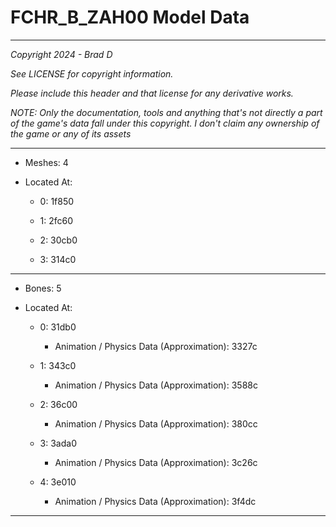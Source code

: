 # FCHR_B_ZAH00 Model Data

---

*Copyright 2024 - Brad D*

*See LICENSE for copyright information.*

*Please include this header and that license for any derivative works.*

*NOTE: Only the documentation, tools and anything that's not directly a part of the game's data fall under this copyright. I don't claim any ownership of the game or any of its assets*

---

* Meshes: 4

* Located At:
  
  * 0: 1f850
  
  * 1: 2fc60
  
  * 2: 30cb0
  
  * 3: 314c0

---

* Bones: 5

* Located At:
  
  * 0: 31db0
    
    * Animation / Physics Data (Approximation): 3327c
  
  * 1: 343c0
    
    * Animation / Physics Data (Approximation): 3588c
  
  * 2: 36c00
    
    * Animation / Physics Data (Approximation): 380cc
  
  * 3: 3ada0
    
    * Animation / Physics Data (Approximation): 3c26c
  
  * 4: 3e010
    
    * Animation / Physics Data (Approximation): 3f4dc

---
